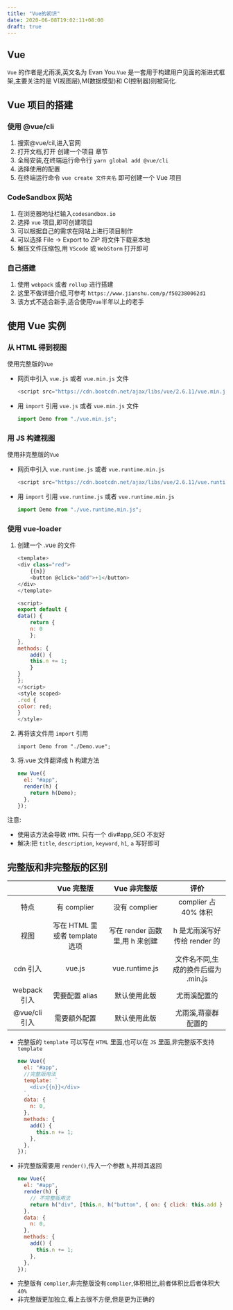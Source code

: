 ```yaml
---
title: "Vue的初识"
date: 2020-06-08T19:02:11+08:00
draft: true
---
```


## Vue

`Vue` 的作者是尤雨溪,英文名为 Evan You.`Vue` 是一套用于构建用户见面的渐进式框架,主要关注的是 V(视图层),M(数据模型)和 C(控制器)则被简化.

## Vue 项目的搭建

### 使用 @vue/cli

1. 搜索@vue/cil,进入官网
2. 打开文档,打开 创建一个项目 章节
3. 全局安装,在终端运行命令行 `yarn global add @vue/cli`
4. 选择使用的配置
5. 在终端运行命令 `vue create 文件夹名` 即可创建一个 Vue 项目

### CodeSandbox 网站

1. 在浏览器地址栏输入`codesandbox.io`
2. 选择 `vue` 项目,即可创建项目
3. 可以根据自己的需求在网站上进行项目制作
4. 可以选择 File -> Export to ZIP 将文件下载至本地
5. 解压文件压缩包,用 `VScode` 或 `WebStorm` 打开即可

### 自己搭建

1. 使用 `webpack` 或者 `rollup` 进行搭建
2. 这里不做详细介绍,可参考 `https://www.jianshu.com/p/f502380062d1`
3. 该方式不适合新手,适合使用`Vue`半年以上的老手

## 使用 Vue 实例

### 从 HTML 得到视图

使用完整版的`Vue`

- 网页中引入 `vue.js` 或者 `vue.min.js` 文件
  ```javascript
  <script src="https://cdn.bootcdn.net/ajax/libs/vue/2.6.11/vue.min.js"></script>
  ```
- 用 `import` 引用 `vue.js` 或者 `vue.min.js` 文件

  ```javascript
  import Demo from "./vue.min.js";
  ```

### 用 JS 构建视图

使用非完整版的`Vue`

- 网页中引入 `vue.runtime.js` 或者 `vue.runtime.min.js`

  ```javascript
  <script src="https://cdn.bootcdn.net/ajax/libs/vue/2.6.11/vue.runtime.min.js"></script>
  ```

- 用 `import` 引用 `vue.runtime.js` 或者 `vue.runtime.min.js`

  ```javascript
  import Demo from "./vue.runtime.min.js";
  ```

### 使用 vue-loader

1.  创建一个 .vue 的文件

    ```javascript
    <template>
    <div class="red">
        {{n}}
        <button @click="add">+1</button>
    </div>
    </template>

    <script>
    export default {
    data() {
        return {
        n: 0
        };
    },
    methods: {
        add() {
        this.n += 1;
        }
    }
    };
    </script>
    <style scoped>
    .red {
    color: red;
    }
    </style>
    ```

2.  再将该文件用 `import` 引用

        import Demo from "./Demo.vue";

3.  将.vue 文件翻译成 h 构建方法

    ```javascript
    new Vue({
      el: "#app",
      render(h) {
        return h(Demo);
      },
    });
    ```

注意:

- 使用该方法会导致 `HTML` 只有一个 div#app,SEO 不友好
- 解决:把 `title`, `description`, `keyword`, `h1`, `a` 写好即可

## 完整版和非完整版的区别

|               |           Vue 完整版           |          Vue 非完整版          |                评价                 |
| :-----------: | :----------------------------: | :----------------------------: | :---------------------------------: |
|     特点      |          有 complier           |         没有 complier          |        complier 占 40% 体积         |
|     视图      | 写在 HTML 里或者 template 选项 | 写在 render 函数里,用 h 来创建 |    h 是尤雨溪写好传给 render 的     |
|   cdn 引入    |             vue.js             |         vue.runtime.js         | 文件名不同,生成的换件后缀为 .min.js |
| webpack 引入  |         需要配置 alias         |          默认使用此版          |            尤雨溪配置的             |
| @vue/cli 引入 |          需要额外配置          |          默认使用此版          |         尤雨溪,蒋豪群配置的         |

- 完整版的 `template` 可以写在 `HTML` 里面,也可以在 `JS` 里面,非完整版不支持`template`

  ```javascript
  new Vue({
    el: "#app",
    //完整版用法
    template: `
      <div>{{n}}</div>
    `,
    data: {
      n: 0,
    },
    methods: {
      add() {
        this.n += 1;
      },
    },
  });
  ```

- 非完整版需要用 `render()`,传入一个参数 `h`,并将其返回

  ```javascript
  new Vue({
    el: "#app",
    render(h) {
      // 不完整版用法
      return h("div", [this.n, h("button", { on: { click: this.add } }, "+1")]);
    },
    data: {
      n: 0,
    },
    methods: {
      add() {
        this.n += 1;
      },
    },
  });
  ```

* 完整版有 `complier`,非完整版没有`complier`,体积相比,前者体积比后者体积大`40%`
* 非完整版更加独立,看上去很不方便,但是更为正确的

